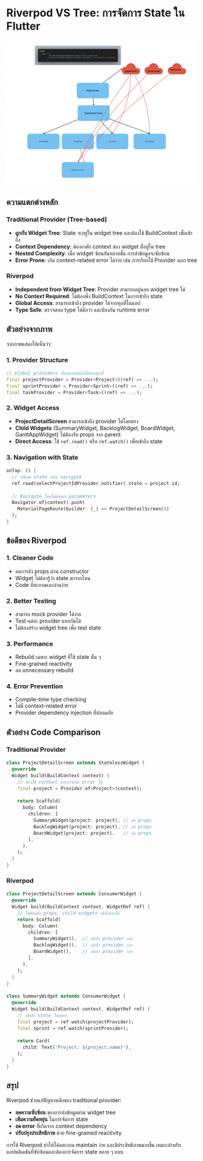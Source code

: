 # Riverpod VS Tree: การจัดการ State ใน Flutter

![riverpod vs tree](images/riverpodvstree.png)

## ความแตกต่างหลัก

### Traditional Provider (Tree-based)
- **ผูกกับ Widget Tree**: State จะอยู่ใน widget tree และต้องใช้ BuildContext เพื่อเข้าถึง
- **Context Dependency**: ต้องอาศัย context ของ widget ที่อยู่ใน tree
- **Nested Complexity**: เมื่อ widget ซ้อนกันหลายชั้น การส่งข้อมูลจะซับซ้อน
- **Error Prone**: เกิด context-related error ได้ง่าย เช่น การเรียกใช้ Provider นอก tree

### Riverpod
- **Independent from Widget Tree**: Provider สามารถอยู่นอก widget tree ได้
- **No Context Required**: ไม่ต้องพึ่ง BuildContext ในการเข้าถึง state
- **Global Access**: สามารถเข้าถึง provider ได้จากทุกที่ในแอป
- **Type Safe**: ตรวจสอบ type ได้ดีกว่า และป้องกัน runtime error

## ตัวอย่างจากภาพ

จากภาพแสดงให้เห็นว่า:

### 1. Provider Structure
```dart
// Global providers ที่สามารถเข้าถึงได้จากทุกที่
final projectProvider = Provider<Project>((ref) => ...);
final sprintProvider = Provider<Sprint>((ref) => ...);
final taskProvider = Provider<Task>((ref) => ...);
```

### 2. Widget Access
- **ProjectDetailScreen** สามารถเข้าถึง provider ได้โดยตรง
- **Child Widgets** (SummaryWidget, BacklogWidget, BoardWidget, GanttAppWidget) ไม่ต้องรับ props จาก parent
- **Direct Access**: ใช้ `ref.read()` หรือ `ref.watch()` เพื่อเข้าถึง state

### 3. Navigation with State
```dart
onTap: () {
  // อัปเดต state ก่อน navigate
  ref.read(selectProjectIdProvider.notifier).state = project.id;
  
  // Navigate โดยไม่ต้องส่ง parameters
  Navigator.of(context).push(
    MaterialPageRoute(builder: (_) => ProjectDetailScreen())
  );
}
```

## ข้อดีของ Riverpod

### 1. **Cleaner Code**
- ลดการส่ง props ผ่าน constructor
- Widget ไม่ต้องรู้ว่า state มาจากไหน
- Code ที่สะอาดและอ่านง่าย

### 2. **Better Testing**
- สามารถ mock provider ได้ง่าย
- Test แต่ละ provider แยกกันได้
- ไม่ต้องสร้าง widget tree เพื่อ test state

### 3. **Performance**
- Rebuild เฉพาะ widget ที่ใช้ state นั้น ๆ
- Fine-grained reactivity
- ลด unnecessary rebuild

### 4. **Error Prevention**
- Compile-time type checking
- ไม่มี context-related error
- Provider dependency injection ที่ปลอดภัย

## ตัวอย่าง Code Comparison

### Traditional Provider
```dart
class ProjectDetailScreen extends StatelessWidget {
  @override
  Widget build(BuildContext context) {
    // ต้องใช้ context และอาจเกิด error ได้
    final project = Provider.of<Project>(context);
    
    return Scaffold(
      body: Column(
        children: [
          SummaryWidget(project: project), // ส่ง props
          BacklogWidget(project: project), // ส่ง props
          BoardWidget(project: project),   // ส่ง props
        ],
      ),
    );
  }
}
```

### Riverpod
```dart
class ProjectDetailScreen extends ConsumerWidget {
  @override
  Widget build(BuildContext context, WidgetRef ref) {
    // ไม่ต้องส่ง props, child widgets เข้าถึงเองได้
    return Scaffold(
      body: Column(
        children: [
          SummaryWidget(),  // เข้าถึง provider เอง
          BacklogWidget(),  // เข้าถึง provider เอง
          BoardWidget(),    // เข้าถึง provider เอง
        ],
      ),
    );
  }
}

class SummaryWidget extends ConsumerWidget {
  @override
  Widget build(BuildContext context, WidgetRef ref) {
    // เข้าถึง state โดยตรง
    final project = ref.watch(projectProvider);
    final sprint = ref.watch(sprintProvider);
    
    return Card(
      child: Text('Project: ${project.name}'),
    );
  }
}
```

## สรุป

Riverpod ช่วยแก้ปัญหาหลักของ traditional provider:
- **ลดความซับซ้อน** ของการส่งข้อมูลผ่าน widget tree
- **เพิ่มความยืดหยุ่น** ในการจัดการ state
- **ลด error** ที่เกิดจาก context dependency
- **ปรับปรุงประสิทธิภาพ** ด้วย fine-grained reactivity

การใช้ Riverpod ทำให้โค้ดสะอาด maintain ง่าย และมีประสิทธิภาพมากขึ้น เหมาะสำหรับแอปพลิเคชันที่ซับซ้อนและต้องการจัดการ state หลาย ๆ แบบ
